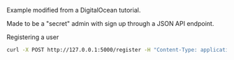 
Example modified from a DigitalOcean tutorial.

Made to be a "secret" admin with sign up through a JSON API endpoint.

Registering a user

```bash
curl -X POST http://127.0.0.1:5000/register -H "Content-Type: application/json" -d '{"username": "user", "password": "***", "name": "G"}'
```

